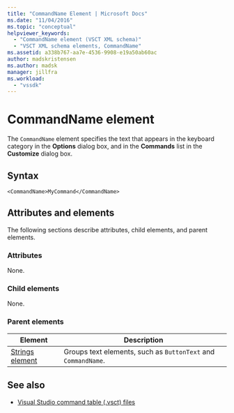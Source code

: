 ```yaml
---
title: "CommandName Element | Microsoft Docs"
ms.date: "11/04/2016"
ms.topic: "conceptual"
helpviewer_keywords:
  - "CommandName element (VSCT XML schema)"
  - "VSCT XML schema elements, CommandName"
ms.assetid: a338b767-aa7e-4536-9908-e19a50ab60ac
author: madskristensen
ms.author: madsk
manager: jillfra
ms.workload:
  - "vssdk"
---
```

# CommandName element
The `CommandName` element specifies the text that appears in the keyboard category in the **Options** dialog box, and in the **Commands** list in the **Customize** dialog box.

## Syntax

```
<CommandName>MyCommand</CommandName>
```

## Attributes and elements
 The following sections describe attributes, child elements, and parent elements.

### Attributes
 None.

### Child elements
 None.

### Parent elements

|Element|Description|
|-------------|-----------------|
|[Strings element](../extensibility/strings-element.md)|Groups text elements, such as `ButtonText` and `CommandName`.|

## See also
- [Visual Studio command table (.vsct) files](../extensibility/internals/visual-studio-command-table-dot-vsct-files.md)